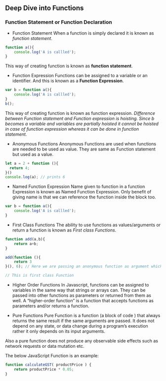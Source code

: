 ## Deep Dive into Functions

### Function Statement or Function Declaration 
- Function Statement
When a function is simply declared it is known as _function statement_. 
```js
function a(){
    console.log('A is callled'); 
}
```
This way of creating function is known as **function statement**. 

- Function Expression
Functions can be assigned to a variable or an identifier. And this is known as a **Function Expression**. 
```js
var b = function a(){
    console.log('A is callled'); 
}
b();
```
This way of creating function is known as function expression.
_Difference between Function statement and Function expression is hoisting. Since b becomes a variable and variables are partially hoisted it cannot be hoisted in case of function expression whereas it can be done in function statement._


- Anonymous Functions
Anonymous Functions are used when functions are needed to be used as value. They are same as Function statement but used as a value. 
```js
let a = 2 + function (){
  return 4;
}()
console.log(a); // prints 6 
```

- Named Function Expression
Name given to function in a function Expression is known as Named Function Expression. Only benefit of giving name is that we can reference the function inside the block too. 
```js
var b = function a(){
    console.log('A is callled'); 
}
```

- First Class Functions 
The ability to use functions as values/arguments or return a function is known as _First class Functions_. 
```js
function add(a,b){
    return a+b;
}

add(function (){
    return 3
}(), 6); // Here we are passing an anonymous function as argument which is returnning 3 // 9

// This is first class Function
```

- Higher Order Functions 
In Javascript, functions can be assigned to variables in the same way that strings or arrays can. They can be passed into other functions as parameters or returned from them as well. A “higher-order function” is a function that accepts functions as parameters and/or returns a function.

- Pure Functions
Pure Function is a function (a block of code ) that always returns the same result if the same arguments are passed. It does not depend on any state, or data change during a program’s execution rather it only depends on its input arguments.

Also a pure function does not produce any observable side effects such as network requests or data mutation etc.

The below JavaScript Function is an example:
```js
function calculateGST( productPrice ) {
    return productPrice * 0.05;
}
```
